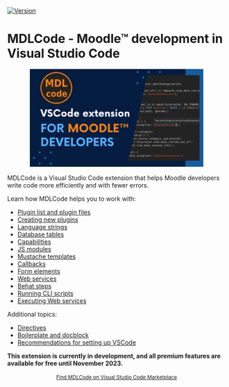 [![Version](https://img.shields.io/visual-studio-marketplace/v/LMSCloud.mdlcode)](https://marketplace.visualstudio.com/items?itemName=LMSCloud.mdlcode)

# MDLCode - Moodle™ development in Visual Studio Code

<center>
<a href="https://marketplace.visualstudio.com/items?itemName=LMSCloud.mdlcode"><img src="https://raw.githubusercontent.com/lmscloud-io/mdlcode-docs/main/docs/media/presentation.png" style="max-width:400px"></a>
</center>

MDLCode is a Visual Studio Code extension that helps Moodle developers write code
more efficiently and with fewer errors.

Learn how MDLCode helps you to work with:
- [Plugin list and plugin files](pluginfiles.md)
- [Creating new plugins](newplugin.md)
- [Language strings](strings.md)
- [Database tables](dbtables.md)
- [Capabilities](capabilities.md)
- [JS modules](jsmodules.md)
- [Mustache templates](templates.md)
- [Callbacks](callbacks.md)
- [Form elements](formelements.md)
- [Web services](webservices.md)
- [Behat steps](behat.md)
- [Running CLI scripts](runcli.md)
- [Executing Web services](executews.md)

Additional topics:
- [Directives](directives.md)
- [Boilerplate and docblock](boilerplate.md)
- [Recommendations for setting up VSCode](setup.md)

**This extension is currently in development, and all premium features are available for free until November 2023.**

<center>
<a href="https://marketplace.visualstudio.com/items?itemName=LMSCloud.mdlcode"><small>Find MDLCode on Visual Studio Code Marketplace</small></a>
</center>